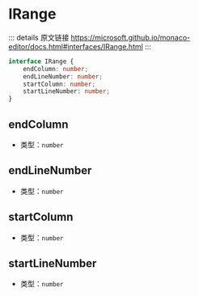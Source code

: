 # IRange
        
::: details 原文链接
https://microsoft.github.io/monaco-editor/docs.html#interfaces/IRange.html
:::

```ts
interface IRange {
    endColumn: number;
    endLineNumber: number;
    startColumn: number;
    startLineNumber: number;
}
```

## endColumn
- 类型：`number`

## endLineNumber
- 类型：`number`

## startColumn
- 类型：`number`

## startLineNumber
- 类型：`number`
